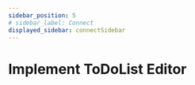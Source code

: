 ```yaml
---
sidebar_position: 5
# sidebar_label: Connect
displayed_sidebar: connectSidebar
---
```

# Implement ToDoList Editor
